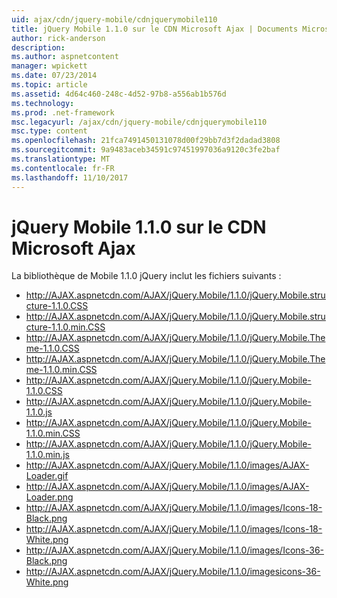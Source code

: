 ```yaml
---
uid: ajax/cdn/jquery-mobile/cdnjquerymobile110
title: jQuery Mobile 1.1.0 sur le CDN Microsoft Ajax | Documents Microsoft
author: rick-anderson
description: 
ms.author: aspnetcontent
manager: wpickett
ms.date: 07/23/2014
ms.topic: article
ms.assetid: 4d64c460-248c-4d52-97b8-a556ab1b576d
ms.technology: 
ms.prod: .net-framework
msc.legacyurl: /ajax/cdn/jquery-mobile/cdnjquerymobile110
msc.type: content
ms.openlocfilehash: 21fca7491450131078d00f29bb7d3f2dadad3808
ms.sourcegitcommit: 9a9483aceb34591c97451997036a9120c3fe2baf
ms.translationtype: MT
ms.contentlocale: fr-FR
ms.lasthandoff: 11/10/2017
---
```

<a name="jquery-mobile-110-on-the-microsoft-ajax-cdn"></a>jQuery Mobile 1.1.0 sur le CDN Microsoft Ajax
====================
La bibliothèque de Mobile 1.1.0 jQuery inclut les fichiers suivants :

- http://AJAX.aspnetcdn.com/AJAX/jQuery.Mobile/1.1.0/jQuery.Mobile.structure-1.1.0.CSS
- http://AJAX.aspnetcdn.com/AJAX/jQuery.Mobile/1.1.0/jQuery.Mobile.structure-1.1.0.min.CSS
- http://AJAX.aspnetcdn.com/AJAX/jQuery.Mobile/1.1.0/jQuery.Mobile.Theme-1.1.0.CSS
- http://AJAX.aspnetcdn.com/AJAX/jQuery.Mobile/1.1.0/jQuery.Mobile.Theme-1.1.0.min.CSS
- http://AJAX.aspnetcdn.com/AJAX/jQuery.Mobile/1.1.0/jQuery.Mobile-1.1.0.CSS
- http://AJAX.aspnetcdn.com/AJAX/jQuery.Mobile/1.1.0/jQuery.Mobile-1.1.0.js
- http://AJAX.aspnetcdn.com/AJAX/jQuery.Mobile/1.1.0/jQuery.Mobile-1.1.0.min.CSS
- http://AJAX.aspnetcdn.com/AJAX/jQuery.Mobile/1.1.0/jQuery.Mobile-1.1.0.min.js
- http://AJAX.aspnetcdn.com/AJAX/jQuery.Mobile/1.1.0/images/AJAX-Loader.gif
- http://AJAX.aspnetcdn.com/AJAX/jQuery.Mobile/1.1.0/images/AJAX-Loader.png
- http://AJAX.aspnetcdn.com/AJAX/jQuery.Mobile/1.1.0/images/Icons-18-Black.png
- http://AJAX.aspnetcdn.com/AJAX/jQuery.Mobile/1.1.0/images/Icons-18-White.png
- http://AJAX.aspnetcdn.com/AJAX/jQuery.Mobile/1.1.0/images/Icons-36-Black.png
- http://AJAX.aspnetcdn.com/AJAX/jQuery.Mobile/1.1.0/imagesicons-36-White.png
